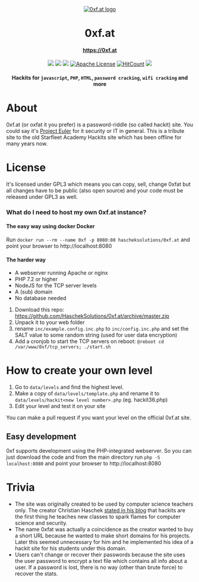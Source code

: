 <p align="center">
  <a href="" rel="noopener">
 <img src="https://raw.githubusercontent.com/HaschekSolutions/0xf.at/master/css/imgs/logo.png" alt="0xf.at logo"></a>
</p>

<h1 align="center">0xf.at</h1>


<h4 align="center"><a href="https://0xf.at">https://0xf.at</a></h4>

<div align="center">
 
  
![](https://img.shields.io/badge/php-8.3%2B-brightgreen.svg)
[![](https://img.shields.io/docker/pulls/hascheksolutions/0xf.at?color=brightgreen)](https://hub.docker.com/r/hascheksolutions/0xf.at)
[![](https://img.shields.io/docker/cloud/build/hascheksolutions/0xf.at?color=brightgreen)](https://hub.docker.com/r/hascheksolutions/0xf.at/builds)
[![Apache License](https://img.shields.io/badge/license-Apache-brightgreen.svg?style=flat)](https://github.com/HaschekSolutions/0xf.at/blob/master/LICENSE)
[![HitCount](http://hits.dwyl.io/HaschekSolutions/0xf.at.svg)](http://hits.dwyl.io/HaschekSolutions/0xf.at)
[![](https://img.shields.io/github/stars/HaschekSolutions/0xf.at.svg?label=Stars&style=social)](https://github.com/HaschekSolutions/0xf.at)

#### Hackits for `javascript`, `PHP`, `HTML`, `password cracking`, `wifi cracking` and more

</div>

# About
0xf.at (or oxfat it you prefer) is a password-riddle (so called hackit) site. You could say it's [Project Euler](https://projecteuler.net/) for it security or IT in general.
This is a tribute site to the old Starfleet Academy Hackits site which has been offline for many years now.


# License
It's licensed under GPL3 which means you can copy, sell, change 0xfat but all changes have to be public (also open source) and your code must be released under GPL3 as well.

### What do I need to host my own 0xf.at instance?

#### The easy way using docker Docker

Run `docker run --rm --name 0xf -p 8080:80 hascheksolutions/0xf.at` and point your browser to http://localhost:8080

#### The harder way
- A webserver running Apache or nginx
- PHP 7.2 or higher
- NodeJS for the TCP server levels
- A (sub) domain
- No database needed

1. Download this repo: https://github.com/HaschekSolutions/0xf.at/archive/master.zip
2. Unpack it to your web folder
3. rename ```inc/example.config.inc.php``` to ```inc/config.inc.php``` and set the SALT value to some random string (used for user data encryption)
4. Add a cronjob to start the TCP servers on reboot: ```@reboot cd /var/www/0xf/tcp_servers; ./start.sh```


# How to create your own level

1. Go to ```data/levels``` and find the highest level.
2. Make a copy of ```data/levels/template.php``` and rename it to ```data/levels/hackit<new level number>.php``` (eg. hackit36.php)
3. Edit your level and test it on your site

You can make a pull request if you want your level on the official 0xf.at site.

## Easy development

0xf supports development using the PHP-integrated webserver. So you can just download the code and from the main directory run `php -S localhost:8080` and point your browser to http://localhost:8080

# Trivia
- The site was originally created to be used by computer science teachers only. The creator Christian Haschek [stated in his blog](http://blog.haschek.at/post/f7e62) that hackits are the first thing he teaches new classes to spark flames for computer science and security.
- The name 0xfat was actually a coincidence as the creator wanted to buy a short URL because he wanted to make short domains for his projects. Later this seemed unnecessary for him and he implemented his idea of a hackit site for his students under this domain.
- Users can't change or recover their passwords because the site uses the user password to encrypt a text file which contains all info about a user. If a password is lost, there is no way (other than brute force) to recover the stats.